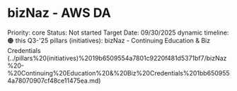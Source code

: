 # bizNaz - AWS DA

Priority: core
Status: Not started
Target Date: 09/30/2025
dynamic timeline: 🟠 this Q3-'25
pillars (initiatives): bizNaz - Continuing Education & Biz Credentials (../pillars%20(initiatives)%2019b6509554a7801c9220f481d5371bf7/bizNaz%20-%20Continuing%20Education%20&%20Biz%20Credentials%201bb6509554a78070907cf48ce11475ea.md)